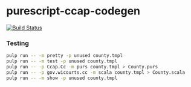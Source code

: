 
purescript-ccap-codegen
=====================================

[![Build
Status](https://travis-ci.org/ccap/purescript-ccap-codegen.svg)](https://travis-ci.org/ccap/purescript-ccap-codegen)

### Testing

```sh
pulp run -- -m pretty -p unused county.tmpl
pulp run -- -m test -p unused county.tmpl
pulp run -- -p Ccap.Cc -m purs county.tmpl > County.purs
pulp run -- -p gov.wicourts.cc -m scala county.tmpl > County.scala
pulp run -- -m show -p unused county.tmpl
```
